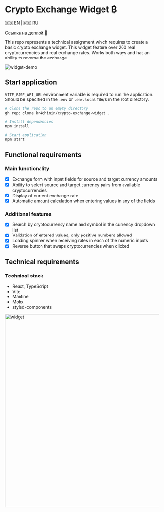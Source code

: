 # Crypto Exchange Widget ₿

[🇺🇸 EN](https://github.com/kr4chinin/crypto-exchange-widget/blob/master/README.md) | [🇷🇺 RU](https://github.com/kr4chinin/crypto-exchange-widget/blob/master/README_RU.md)

[Ссылка на деплой 🔗](https://crypto-exchange-widget.vercel.app/)

This repo represents a technical assignment which requires to create a basic crypto exchange widget. This widget feature over 200 real cryptocurrencies and real exchange rates. Works both ways and has an ability to reverse the exchange.

![widget-demo](https://github.com/user-attachments/assets/5452aff0-8094-44fb-bba9-076c45183e27)

## Start application

`VITE_BASE_API_URL` environment variable is required to run the application. Should be specified in the `.env` or `.env.local` file/s in the root directory.

```bash
# Clone the repo to an empty directory
gh repo clone kr4chinin/crypto-exchange-widget .

# Install dependencies
npm install

# Start application
npm start
```

## Functional requirements

### Main functionality

- [x] Exchange form with input fields for source and target currency amounts
- [x] Ability to select source and target currency pairs from available cryptocurrencies
- [x] Display of current exchange rate
- [x] Automatic amount calculation when entering values in any of the fields

### Additional features

- [x] Search by cryptocurrency name and symbol in the currency dropdown list
- [x] Validation of entered values, only positive numbers allowed
- [x] Loading spinner when receiving rates in each of the numeric inputs
- [x] Reverse button that swaps cryptocurrencies when clicked

## Technical requirements

### Technical stack

- React, TypeScript
- Vite
- Mantine
- Mobx
- styled-components

<img width="634" alt="widget" src="https://github.com/user-attachments/assets/96afde29-e223-482f-85a1-b25a0f2794e1" />